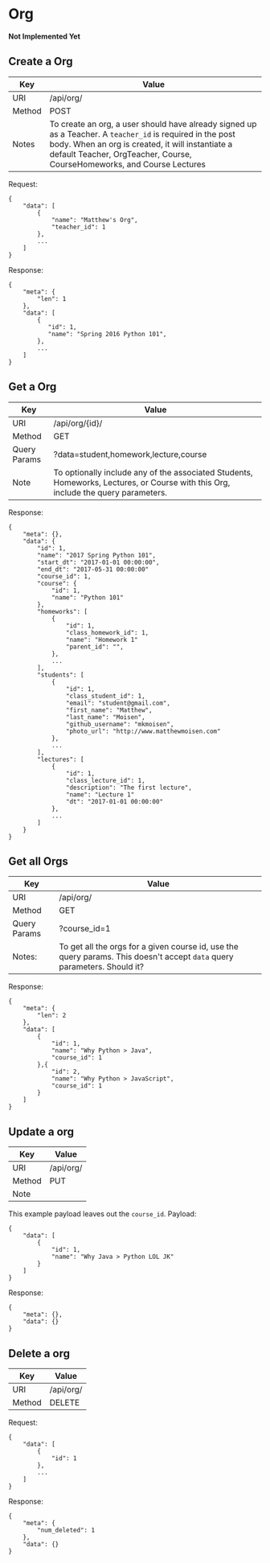 # Org

**Not Implemented Yet**

## Create a Org
Key      | Value
-------- | --------
URI      | /api/org/
Method   | POST
Notes    | To create an org, a user should have already signed up as a Teacher. A `teacher_id` is required in the post body. When an org is created, it will instantiate a default Teacher, OrgTeacher, Course, CourseHomeworks, and Course Lectures


Request:

    {
        "data": [
            {
                "name": "Matthew's Org",
                "teacher_id": 1
            },
            ...
        ]
    }

Response:

    {
        "meta": {
            "len": 1
        },
        "data": [
            {
               "id": 1,
               "name": "Spring 2016 Python 101",
            },
            ...
        ]
    }

## Get a Org
Key      | Value
-------- | --------
URI      | /api/org/{id}/
Method   | GET
Query Params | ?data=student,homework,lecture,course
Note     | To optionally include any of the associated Students, Homeworks, Lectures, or Course with this Org, include the query parameters.

Response:

    {
        "meta": {},
        "data": {
            "id": 1,
            "name": "2017 Spring Python 101",
            "start_dt": "2017-01-01 00:00:00",
            "end_dt": "2017-05-31 00:00:00"
            "course_id": 1,
            "course": {
                "id": 1,
                "name": "Python 101"
            },
            "homeworks": [
                {
                    "id": 1,
                    "class_homework_id": 1,
                    "name": "Homework 1"
                    "parent_id": "",
                },
                ...
            ],
            "students": [
                {
                    "id": 1,
                    "class_student_id": 1,
                    "email": "student@gmail.com",
                    "first_name": "Matthew",
                    "last_name": "Moisen",
                    "github_username": "mkmoisen",
                    "photo_url": "http://www.matthewmoisen.com"
                },
                ...
            ],
            "lectures": [
                {
                    "id": 1,
                    "class_lecture_id": 1,
                    "description": "The first lecture",
                    "name": "Lecture 1"
                    "dt": "2017-01-01 00:00:00"
                },
                ...
            ]
        }
    }

## Get all Orgs
Key      | Value
-------- | --------
URI      | /api/org/
Method   | GET
Query Params | ?course_id=1
Notes:   | To get all the orgs for a given course id, use the query params. This doesn't accept `data` query parameters. Should it?

Response:

    {
        "meta": {
            "len": 2
        },
        "data": [
            {
                "id": 1,
                "name": "Why Python > Java",
                "course_id": 1
            },{
                "id": 2,
                "name": "Why Python > JavaScript",
                "course_id": 1
            }
        ]
    }

## Update a org

Key      | Value
-------- | --------
URI      | /api/org/
Method   | PUT
Note     | 

This example payload leaves out the `course_id`.
Payload:

    {
        "data": [
            {
                "id": 1,
                "name": "Why Java > Python LOL JK"
            }
        ]
    }

Response:

    {
        "meta": {},
        "data": {}
    }


## Delete a org

Key      | Value
-------- | --------
URI      | /api/org/
Method   | DELETE

Request:

    {
        "data": [
            {
                "id": 1
            },
            ...
        ]
    }   

Response:

    {
        "meta": {
            "num_deleted": 1
        },
        "data": {}
    }

